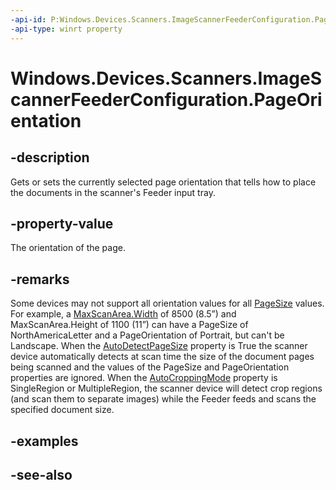 ----api-id: P:Windows.Devices.Scanners.ImageScannerFeederConfiguration.PageOrientation
-api-type: winrt property
---<!-- Property syntaxpublic Windows.Graphics.Printing.PrintOrientation PageOrientation { get;  set; }--># Windows.Devices.Scanners.ImageScannerFeederConfiguration.PageOrientation## -descriptionGets or sets the currently selected page orientation that tells how to place the documents in the scanner's Feeder input tray.## -property-valueThe orientation of the page.## -remarksSome devices may not support all orientation values for all [PageSize](imagescannerfeederconfiguration_pagesize.md) values. For example, a [MaxScanArea.Width](imagescannerfeederconfiguration_maxscanarea.md) of 8500 (8.5”) and MaxScanArea.Height of 1100 (11”) can have a PageSize of NorthAmericaLetter and a PageOrientation of Portrait, but can't be Landscape. When the [AutoDetectPageSize](imagescannerfeederconfiguration_autodetectpagesize.md) property is True the scanner device automatically detects at scan time the size of the document pages being scanned and the values of the PageSize and PageOrientation properties are ignored. When the [AutoCroppingMode](imagescannerfeederconfiguration_autocroppingmode.md) property is SingleRegion or MultipleRegion, the scanner device will detect crop regions (and scan them to separate images) while the Feeder feeds and scans the specified document size.## -examples## -see-also